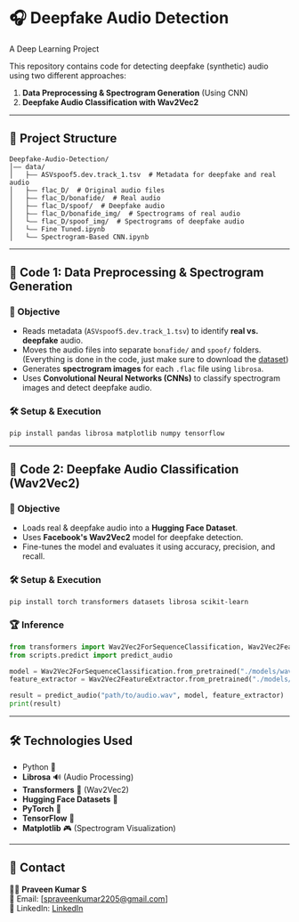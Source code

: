 # 🎧 Deepfake Audio Detection
A Deep Learning Project

This repository contains code for detecting deepfake (synthetic) audio using two different approaches:

1. **Data Preprocessing & Spectrogram Generation** (Using CNN)
2. **Deepfake Audio Classification with Wav2Vec2**

---

## 👤 Project Structure

```
Deepfake-Audio-Detection/
│—— data/
│   ├—— ASVspoof5.dev.track_1.tsv  # Metadata for deepfake and real audio
│   ├—— flac_D/  # Original audio files
│   ├—— flac_D/bonafide/  # Real audio
│   ├—— flac_D/spoof/  # Deepfake audio
│   ├—— flac_D/bonafide_img/  # Spectrograms of real audio
│   └—— flac_D/spoof_img/  # Spectrograms of deepfake audio
│   └—— Fine Tuned.ipynb
│   └—— Spectrogram-Based CNN.ipynb
```

---

## 📝 Code 1: Data Preprocessing & Spectrogram Generation

### 📌 Objective  
- Reads metadata (`ASVspoof5.dev.track_1.tsv`) to identify **real vs. deepfake** audio.
- Moves the audio files into separate `bonafide/` and `spoof/` folders. (Everything is done in the code, just make sure to download the [dataset](https://zenodo.org/records/14498691))
- Generates **spectrogram images** for each `.flac` file using `librosa`.
- Uses **Convolutional Neural Networks (CNNs)** to classify spectrogram images and detect deepfake audio.

### 🛠️ Setup & Execution

```bash
pip install pandas librosa matplotlib numpy tensorflow
```

---

## 🤖 Code 2: Deepfake Audio Classification (Wav2Vec2)

### 📌 Objective  
- Loads real & deepfake audio into a **Hugging Face Dataset**.
- Uses **Facebook's Wav2Vec2** model for deepfake detection.
- Fine-tunes the model and evaluates it using accuracy, precision, and recall.

### 🛠️ Setup & Execution

```bash
pip install torch transformers datasets librosa scikit-learn
```

### 🏆 Inference

```python
from transformers import Wav2Vec2ForSequenceClassification, Wav2Vec2FeatureExtractor
from scripts.predict import predict_audio

model = Wav2Vec2ForSequenceClassification.from_pretrained("./models/wav2vec2-finetuned")
feature_extractor = Wav2Vec2FeatureExtractor.from_pretrained("./models/wav2vec2-finetuned")

result = predict_audio("path/to/audio.wav", model, feature_extractor)
print(result)
```

---
## 🛠️ Technologies Used
- Python 🐍
- **Librosa** 🔊 (Audio Processing)
- **Transformers** 🤖 (Wav2Vec2)
- **Hugging Face Datasets** 🤗
- **PyTorch** 🔦
- **TensorFlow** 🧠
- **Matplotlib** 🎮 (Spectrogram Visualization)
---
## 💎 Contact
👨‍💻 **Praveen Kumar S**  
📧 Email: [spraveenkumar2205@gmail.com]  
📛 LinkedIn: [LinkedIn](https://www.linkedin.com/in/spraveenkumar2205)
